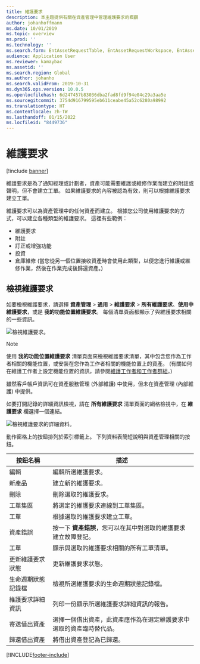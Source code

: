 ```yaml
---
title: 維護要求
description: 本主題提供有關在資產管理中管理維護要求的概觀
author: johanhoffmann
ms.date: 10/01/2019
ms.topic: overview
ms.prod: ''
ms.technology: ''
ms.search.form: EntAssetRequestTable, EntAssetRequestWorkspace, EntAssetRequestActivePart, EntAssetRequestWorkOrderActive, EntAssetRequestType, EntAssetRequestTableCreateWO, EntAssetRequestTableLookup, EntAssetRequestTableActivePart, EntAssetMobileRequestDetails
audience: Application User
ms.reviewer: kamaybac
ms.assetid: ''
ms.search.region: Global
ms.author: johanho
ms.search.validFrom: 2019-10-31
ms.dyn365.ops.version: 10.0.5
ms.openlocfilehash: 6d247457b83036dba2fad8fd9f94e04c29a3aa5e
ms.sourcegitcommit: 3754d916799595eb611ceabe45a52c6280a98992
ms.translationtype: HT
ms.contentlocale: zh-TW
ms.lasthandoff: 01/15/2022
ms.locfileid: "8449736"
---
```

# <a name="maintenance-requests"></a>維護要求

[!include [banner](../../includes/banner.md)]

維護要求是為了通知經理或計劃者，資產可能需要維護或維修作業而建立的附註或聲明，但不會建立工單。 如果維護要求的內容被認為有效，則可以根據維護要求建立工單。

維護要求可以為資產管理中的任何資產而建立。 根據您公司使用維護要求的方式，可以建立各種類型的維護要求。 這裡有些範例：

- 維護要求
- 附註
- 訂正或增強功能
- 投資
- 倉庫維修 (當您從另一個位置接收資產時會使用此類型，以便您進行維護或維修作業，然後在作業完成後歸還資產。)

## <a name="view-maintenance-requests"></a>檢視維護要求

如要檢視維護要求，請選擇 **資產管理** \> **通用** \> **維護要求** \> **所有維護要求**、**使用中維護要求**，或是 **我的功能位置維護要求**。 每個清單頁面都顯示了與維護要求相關的一些資訊。

![檢視維護要求。](media/01-manage-maintenance-requests.png)

> [!NOTE]
> 使用 **我的功能位置維護要求** 清單頁面來檢視維護要求清單，其中包含您作為工作者相關的機能位置，或安裝在您作為工作者相關的機能位置上的資產。 (有關如何在維護工作者上設定機能位置的資訊，請參閱[維護工作者和工作者群組](../setup-for-objects/workers-and-worker-groups.md)。)
> 
> 雖然客戶帳戶資訊可在資產服務管理 (外部維護) 中使用，但未在資產管理 (內部維護) 中提供。

如要打開記錄的詳細資訊檢視，請在 **所有維護要求** 清單頁面的網格檢視中，在 **維護要求** 欄選擇一個連結。

![檢視維護要求的詳細資料。](media/02-manage-maintenance-requests.png)

動作窗格上的按鈕排列於索引標籤上。 下列資料表簡短說明與資產管理相關的按鈕。

| 按鈕名稱                      | 描述 |
|----------------------------------|-------------|
| 編輯                             | 編輯所選維護要求。 |
| 新產品                              | 建立新的維護要求。 |
| 刪除                           | 刪除選取的維護要求。 |
| 工單集區                  | 將選定的維護要求連線到工單集區。 |
| 工單                       | 根據選取的維護要求建立工單。 |
| 資產錯誤                      | 按一下 **資產錯誤**，您可以在其中對選取的維護要求建立故障登記。 |
| 工單                      | 顯示與選取的維護要求相關的所有工單清單。 |
| 更新維護要求狀態 | 更新維護要求狀態。 |
| 生命週期狀態記錄檔              | 檢視所選維護要求的生命週期狀態記錄檔。 |
| 維護要求詳細資訊      | 列印一份顯示所選維護要求詳細資訊的報告。 |
| 寄送借出資產                  | 選擇一個借出資產，此資產應作為在選定維護要求中選取的資產臨時替代品。 |
| 歸還借出資產                | 將借出資產登記為已歸還。 |



[!INCLUDE[footer-include](../../../includes/footer-banner.md)]